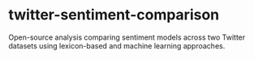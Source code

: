 # twitter-sentiment-comparison
 
 Open-source analysis comparing sentiment models across two Twitter datasets using lexicon-based and machine learning approaches.